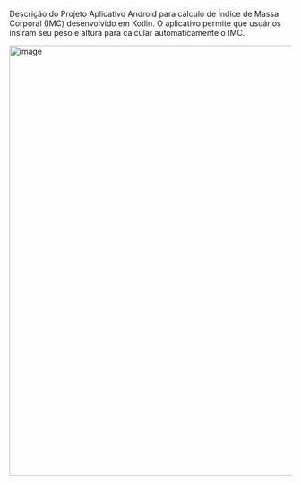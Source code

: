 Descrição do Projeto
Aplicativo Android para cálculo de Índice de Massa Corporal (IMC) desenvolvido em Kotlin. O aplicativo permite que usuários insiram seu peso e altura para calcular automaticamente o IMC.


<img width="1366" height="768" alt="image" src="https://github.com/user-attachments/assets/514f2148-7d24-4649-ac64-e499bb3d6179" />

